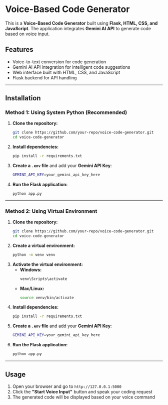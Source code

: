 # Voice-Based Code Generator

This is a **Voice-Based Code Generator** built using **Flask, HTML, CSS, and JavaScript**. The application integrates **Gemini AI API** to generate code based on voice input.

## Features
- Voice-to-text conversion for code generation
- Gemini AI API integration for intelligent code suggestions
- Web interface built with HTML, CSS, and JavaScript
- Flask backend for API handling

---

## Installation

### **Method 1: Using System Python (Recommended)**
1. **Clone the repository:**
   ```sh
   git clone https://github.com/your-repo/voice-code-generator.git
   cd voice-code-generator
   ```
2. **Install dependencies:**
   ```sh
   pip install -r requirements.txt
   ```
3. **Create a `.env` file** and add your **Gemini API Key**:
   ```sh
   GEMINI_API_KEY=your_gemini_api_key_here
   ```
4. **Run the Flask application:**
   ```sh
   python app.py
   ```

---

### **Method 2: Using Virtual Environment**
1. **Clone the repository:**
   ```sh
   git clone https://github.com/your-repo/voice-code-generator.git
   cd voice-code-generator
   ```
2. **Create a virtual environment:**
   ```sh
   python -m venv venv
   ```
3. **Activate the virtual environment:**
   - **Windows:**
     ```sh
     venv\Scripts\activate
     ```
   - **Mac/Linux:**
     ```sh
     source venv/bin/activate
     ```
4. **Install dependencies:**
   ```sh
   pip install -r requirements.txt
   ```
5. **Create a `.env` file** and add your **Gemini API Key**:
   ```sh
   GEMINI_API_KEY=your_gemini_api_key_here
   ```
6. **Run the Flask application:**
   ```sh
   python app.py
   ```

---

## **Usage**
1. Open your browser and go to `http://127.0.0.1:5000`
2. Click the **"Start Voice Input"** button and speak your coding request
3. The generated code will be displayed based on your voice command



